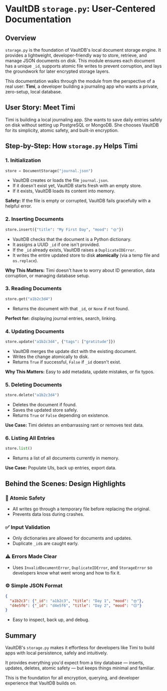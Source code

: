 # VaultDB `storage.py`: User-Centered Documentation

## Overview

`storage.py` is the foundation of VaultDB's local document storage engine. It provides a lightweight, developer-friendly way to store, retrieve, and manage JSON documents on disk. This module ensures each document has a unique `_id`, supports atomic file writes to prevent corruption, and lays the groundwork for later encrypted storage layers.

This documentation walks through the module from the perspective of a real user: **Timi**, a developer building a journaling app who wants a private, zero-setup, local database.

## User Story: Meet Timi

Timi is building a local journaling app. She wants to save daily entries safely on disk without setting up PostgreSQL or MongoDB. She chooses VaultDB for its simplicity, atomic safety, and built-in encryption.

## Step-by-Step: How `storage.py` Helps Timi

### 1. Initialization

```python
store = DocumentStorage("journal.json")
```

* VaultDB creates or loads the file `journal.json`.
* If it doesn't exist yet, VaultDB starts fresh with an empty store.
* If it exists, VaultDB loads its content into memory.

**Safety:** If the file is empty or corrupted, VaultDB fails gracefully with a helpful error.

### 2. Inserting Documents

```python
store.insert({"title": "My First Day", "mood": "🌞"})
```

* VaultDB checks that the document is a Python dictionary.
* It assigns a UUID `_id` if one isn't provided.
* If the `_id` already exists, VaultDB raises a `DuplicateIDError`.
* It writes the entire updated store to disk **atomically** (via a temp file and `os.replace`).

**Why This Matters:** Timi doesn't have to worry about ID generation, data corruption, or managing database setup.

### 3. Reading Documents

```python
store.get("a1b2c3d4")
```

* Returns the document with that `_id`, or `None` if not found.

**Perfect for:** displaying journal entries, search, linking.

### 4. Updating Documents

```python
store.update("a1b2c3d4", {"tags": ["gratitude"]})
```

* VaultDB merges the update dict with the existing document.
* Writes the change atomically to disk.
* Returns `True` if successful, `False` if `_id` doesn't exist.

**Why This Matters:** Easy to add metadata, update mistakes, or fix typos.

### 5. Deleting Documents

```python
store.delete("a1b2c3d4")
```

* Deletes the document if found.
* Saves the updated store safely.
* Returns `True` or `False` depending on existence.

**Use Case:** Timi deletes an embarrassing rant or removes test data.

### 6. Listing All Entries

```python
store.list()
```

* Returns a list of all documents currently in memory.

**Use Case:** Populate UIs, back up entries, export data.

## Behind the Scenes: Design Highlights

### 🔐 Atomic Safety
* All writes go through a temporary file before replacing the original.
* Prevents data loss during crashes.

### ✅ Input Validation
* Only dictionaries are allowed for documents and updates.
* Duplicate `_id`s are caught early.

### ⚠️ Errors Made Clear
* Uses `InvalidDocumentError`, `DuplicateIDError`, and `StorageError` so developers know what went wrong and how to fix it.

### ⚙️ Simple JSON Format

```json
{
  "a1b2c3": {"_id": "a1b2c3", "title": "Day 1", "mood": "🌞"},
  "d4e5f6": {"_id": "d4e5f6", "title": "Day 2", "mood": "😔"}
}
```

* Easy to inspect, back up, and debug.

## Summary

VaultDB's `storage.py` makes it effortless for developers like Timi to build apps with local persistence, safely and intuitively.

It provides everything you'd expect from a tiny database — inserts, updates, deletes, atomic safety — but keeps things minimal and familiar.

This is the foundation for all encryption, querying, and developer experience that VaultDB builds on.